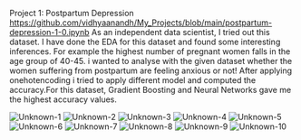 Project 1: 
Postpartum Depression
                        https://github.com/vidhyaanandh/My_Projects/blob/main/postpartum-depression-1-0.ipynb
      As an independent data scientist, I tried out this dataset. I have done the EDA for this dataset and found some interesting inferences. For example the highest number of pregnant women falls in the age group of 40-45. i wanted to analyse with the given dataset whether the women suffering from postpartum are feeling anxious or not! After applying onehotencoding i tried to apply different model and computed the accuracy.For this dataset, Gradient Boosting and Neural Networks gave me the highest accuracy values. 
      
![Unknown-1](https://user-images.githubusercontent.com/125475162/234282952-6f4dc36f-858c-4b59-9253-014876035f9c.png)
![Unknown-2](https://user-images.githubusercontent.com/125475162/234283081-82e2c206-d328-4138-b3d8-c7eb9924a273.png)
![Unknown-3](https://user-images.githubusercontent.com/125475162/234283110-79b06ba7-945b-4da3-82e0-f1b151c26612.png)
![Unknown-4](https://user-images.githubusercontent.com/125475162/234283128-2c925cdd-c4d9-4236-8d84-6ecf1b33b8e3.png)
![Unknown-5](https://user-images.githubusercontent.com/125475162/234283315-3070b1ad-566e-4b90-82d0-608832ad258b.png)
![Unknown-6](https://user-images.githubusercontent.com/125475162/234283327-000ec6a4-2414-49b4-8177-763db7c24667.png)
![Unknown-7](https://user-images.githubusercontent.com/125475162/234283340-3d2c2c8c-91a8-48ae-8601-81086a5940cc.png)
![Unknown-8](https://user-images.githubusercontent.com/125475162/234283390-88863698-7bc0-4671-8550-2d1d81414b42.png)
![Unknown-9](https://user-images.githubusercontent.com/125475162/234283397-bdd9a52e-e236-4cad-9ca2-edd84b3e00f4.png)
![Unknown-10](https://user-images.githubusercontent.com/125475162/234288391-2c532151-9c7d-457c-8f1c-c947e195bac4.png)
